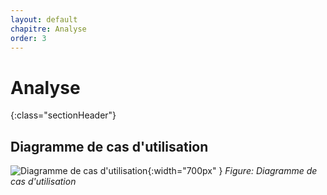 ```yaml
---
layout: default
chapitre: Analyse
order: 3
---
```

# Analyse
 {:class="sectionHeader"}
 
<!-- new slide -->
## Diagramme de cas d'utilisation

 ![Diagramme de cas d'utilisation](./analyse/images/use-cas.png){:width="700px" }
*Figure: Diagramme de cas d'utilisation*


<!-- new slide -->
